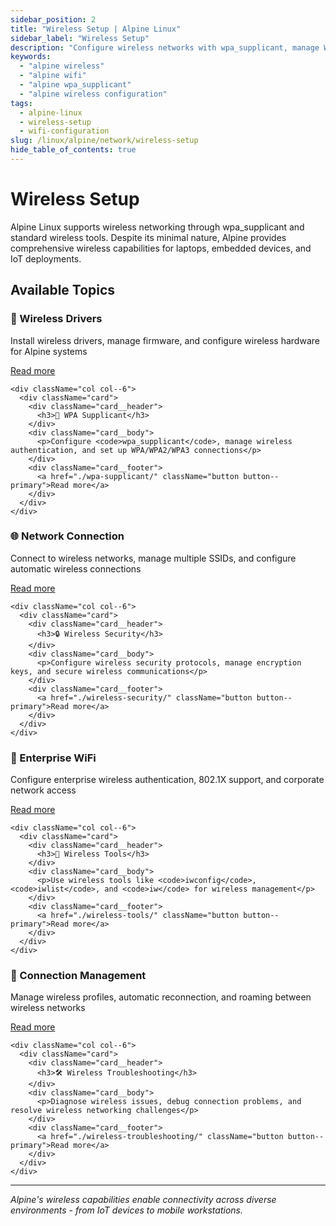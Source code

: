 ```yaml
---
sidebar_position: 2
title: "Wireless Setup | Alpine Linux"
sidebar_label: "Wireless Setup"
description: "Configure wireless networks with wpa_supplicant, manage Wi-Fi connections, and set up wireless security in Alpine Linux."
keywords:
  - "alpine wireless"
  - "alpine wifi"
  - "alpine wpa_supplicant"
  - "alpine wireless configuration"
tags:
  - alpine-linux
  - wireless-setup
  - wifi-configuration
slug: /linux/alpine/network/wireless-setup
hide_table_of_contents: true
---
```


# Wireless Setup

Alpine Linux supports wireless networking through wpa_supplicant and standard wireless tools. Despite its minimal nature, Alpine provides comprehensive wireless capabilities for laptops, embedded devices, and IoT deployments.

## Available Topics

<div className="container">
  <div className="row">
    <div className="col col--6">
      <div className="card">
        <div className="card__header">
          <h3>📶 Wireless Drivers</h3>
        </div>
        <div className="card__body">
          <p>Install wireless drivers, manage firmware, and configure wireless hardware for Alpine systems</p>
        </div>
        <div className="card__footer">
          <a href="./wireless-drivers/" className="button button--primary">Read more</a>
        </div>
      </div>
    </div>
    
    <div className="col col--6">
      <div className="card">
        <div className="card__header">
          <h3>🔧 WPA Supplicant</h3>
        </div>
        <div className="card__body">
          <p>Configure <code>wpa_supplicant</code>, manage wireless authentication, and set up WPA/WPA2/WPA3 connections</p>
        </div>
        <div className="card__footer">
          <a href="./wpa-supplicant/" className="button button--primary">Read more</a>
        </div>
      </div>
    </div>
  </div>

  <div className="row">
    <div className="col col--6">
      <div className="card">
        <div className="card__header">
          <h3>🌐 Network Connection</h3>
        </div>
        <div className="card__body">
          <p>Connect to wireless networks, manage multiple SSIDs, and configure automatic wireless connections</p>
        </div>
        <div className="card__footer">
          <a href="./network-connection/" className="button button--primary">Read more</a>
        </div>
      </div>
    </div>
    
    <div className="col col--6">
      <div className="card">
        <div className="card__header">
          <h3>🔒 Wireless Security</h3>
        </div>
        <div className="card__body">
          <p>Configure wireless security protocols, manage encryption keys, and secure wireless communications</p>
        </div>
        <div className="card__footer">
          <a href="./wireless-security/" className="button button--primary">Read more</a>
        </div>
      </div>
    </div>
  </div>

  <div className="row">
    <div className="col col--6">
      <div className="card">
        <div className="card__header">
          <h3>🏢 Enterprise WiFi</h3>
        </div>
        <div className="card__body">
          <p>Configure enterprise wireless authentication, 802.1X support, and corporate network access</p>
        </div>
        <div className="card__footer">
          <a href="./enterprise-wifi/" className="button button--primary">Read more</a>
        </div>
      </div>
    </div>
    
    <div className="col col--6">
      <div className="card">
        <div className="card__header">
          <h3>🔧 Wireless Tools</h3>
        </div>
        <div className="card__body">
          <p>Use wireless tools like <code>iwconfig</code>, <code>iwlist</code>, and <code>iw</code> for wireless management</p>
        </div>
        <div className="card__footer">
          <a href="./wireless-tools/" className="button button--primary">Read more</a>
        </div>
      </div>
    </div>
  </div>

  <div className="row">
    <div className="col col--6">
      <div className="card">
        <div className="card__header">
          <h3>🔄 Connection Management</h3>
        </div>
        <div className="card__body">
          <p>Manage wireless profiles, automatic reconnection, and roaming between wireless networks</p>
        </div>
        <div className="card__footer">
          <a href="./connection-management/" className="button button--primary">Read more</a>
        </div>
      </div>
    </div>
    
    <div className="col col--6">
      <div className="card">
        <div className="card__header">
          <h3>🛠️ Wireless Troubleshooting</h3>
        </div>
        <div className="card__body">
          <p>Diagnose wireless issues, debug connection problems, and resolve wireless networking challenges</p>
        </div>
        <div className="card__footer">
          <a href="./wireless-troubleshooting/" className="button button--primary">Read more</a>
        </div>
      </div>
    </div>
  </div>
</div>

---

*Alpine's wireless capabilities enable connectivity across diverse environments - from IoT devices to mobile workstations.*